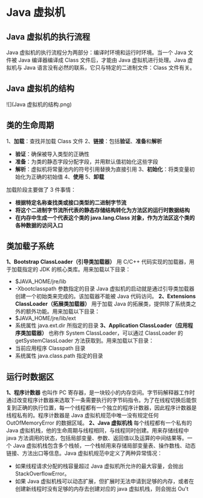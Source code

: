 # **Java 虚拟机**
## Java 虚拟机的执行流程
Java 虚拟机的执行流程分为两部分：编译时环境和运行时环境。当一个 Java 文件被 Java 编译器编译成 Class 文件后，才能由 Java 虚拟机进行处理。Java 虚拟机与 Java 语言没有必然的联系，它只与特定的二进制文件：Class 文件有关。
## Java 虚拟机的结构
![](Java 虚拟机的结构.png)

## 类的生命周期
1、**加载**：查找并加载 Class 文件
2、**链接**：包括**验证**、**准备**和**解析**
* **验证**：确保被导入类型的正确性
* **准备**：为类的静态字段分配字段，并用默认值初始化这些字段
* **解析**：虚拟机将常量池内的符号引用替换为直接引用
3、**初始化**：将类变量初始化为正确的初始值
4、**使用**
5、**卸载**

加载阶段主要做了 3 件事情：
* **根据特定名称查找类或接口类型的二进制字节流**
* **将这个二进制字节流所代表的静态存储结构转化为方法区的运行时数据结构**
* **在内存中生成一个代表这个类的 java.lang.Class 对象，作为方法区这个类的各种数据的访问入口**

## 类加载子系统
**1、Bootstrap ClassLoader（引导类加载器）**
用 C/C++ 代码实现的加载器，用于加载指定的 JDK 的核心类库。用来加载以下目录：
* $JAVA_HOME/jre/lib
* -Xbootclasspath 参数指定的目录
Java 虚拟机的启动就是通过引导类加载器创建一个初始类来完成的。该加载器不能被 Java 代码访问。
**2、Extensions ClassLoader（拓展类加载器）**
用于加载 Java 的拓展类，提供除了系统类之外的额外功能。用来加载以下目录：
* $JAVA_HOME/jre/lib/ext
* 系统属性 java.ext.dir 所指定的目录
**3、Application ClassLoader（应用程序类加载器）**
也称作 System ClassLoader，可以通过 ClassLoader 的 getSystemClassLoader 方法获取到。用来加载以下目录：
* 当前应用程序 Classpath 目录
* 系统属性 java.class.path 指定的目录

## 运行时数据区
**1、程序计数器**
也叫作 PC 寄存器，是一块较小的内存空间。字节码解释器工作时通过改变程序计数器来选取下一条需要执行的字节码指令。为了在线程切换后能恢复到正确的执行位置，每一个线程都有一个独立的程序计数器，因此程序计数器是线程私有的。程序计数器是 Java 虚拟机规范中唯一没有规定任何 OutOfMemoryError 的数据区域。
**2、Java 虚拟机栈**
每个线程都有一个私有的 Java 虚拟机栈，他的生命周期与线程相同，与线程同时创建。用来存储线程中 java 方法调用的状态，包括局部变量、参数、返回值以及运算的中间结果等。一个 Java 虚拟机栈包含多个栈帧，一个栈帧用来存储局部变量表、操作数栈、动态链接、方法出口等信息。Java 虚拟机规范中定义了两种异常情况：
* 如果线程请求分配的栈容量超过 Java 虚拟机所允许的最大容量，会抛出 StackOverflowError。
* 如果 Java 虚拟机栈可以动态扩展，但扩展时无法申请到足够的内存，或者在创建新线程时没有足够的内存去创建对应的 java 虚拟机栈，则会抛出 Ou't

